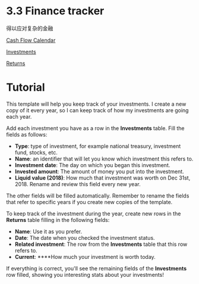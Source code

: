 # 3.3 Finance tracker

得以应对复杂的金融

[Cash Flow Calendar](3%203%20Finance%20tracker%206e1c8a2c89af4e498f096cc290b11186/Cash%20Flow%20Calendar%20c644b5c6220b48bab9d745ac7aaead56.csv)

[Investments](3%203%20Finance%20tracker%206e1c8a2c89af4e498f096cc290b11186/Investments%2084b3644bf7d849d894880dda971dfd75.csv)

[Returns](3%203%20Finance%20tracker%206e1c8a2c89af4e498f096cc290b11186/Returns%2036be00a9703a44b19c82782d7ab0a052.csv)

# Tutorial

This template will help you keep track of your investments. I create a new copy of it every year, so I can keep track of how my investments are going each year.

Add each investment you have as a row in the **Investments** table. Fill the fields as follows:

- **Type**: type of investment, for example national treasury, investment fund, stocks, etc.
- **Name**: an identifier that will let you know which investment this refers to.
- **Investment date**: The day on which you began this investment.
- **Invested amount**: The amount of money you put into the investment.
- **Liquid value (2018)**: How much that investment was worth on Dec 31st, 2018. Rename and review this field every new year.

The other fields will be filled automatically. Remember to rename the fields that refer to specific years if you create new copies of the template.

To keep track of the investment during the year, create new rows in the **Returns** table filling in the following fields:

- **Name**: Use it as you prefer.
- **Date**: The date when you checked the investment status.
- **Related investment**: The row from the **Investments** table that this row refers to.
- **Current**: ****How much your investment is worth today.

If everything is correct, you'll see the remaining fields of the **Investments** row filled, showing you interesting stats about your investments!